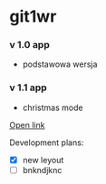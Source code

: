 # git1wr

### v 1.0 app
- podstawowa wersja

### v 1.1 app
- christmas mode

[Open link](https://google.com)

Development plans:
- [x] new leyout
- [ ] bnkndjknc
